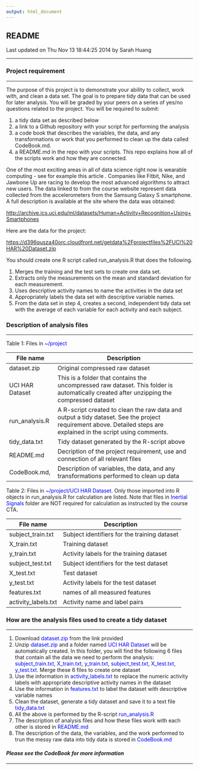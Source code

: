 ```yaml
---
output: html_document
---
```


## README
Last updated on Thu Nov 13 18:44:25 2014 by Sarah Huang

***

### Project requirement

***

The purpose of this project is to demonstrate your ability to collect, work with, and clean a data set. The goal is to prepare tidy data that can be used for later analysis. You will be graded by your peers on a series of yes/no questions related to the project. You will be required to submit: 


1) a tidy data set as described below
2) a link to a Github repository with your script for performing the analysis 
3) a code book that describes the variables, the data, and any transformations or work that you performed to clean up the data called CodeBook.md. 
4) a README.md in the repo with your scripts. This repo explains how all of the scripts work and how they are connected.  

One of the most exciting areas in all of data science right now is wearable computing - see for example this article . Companies like Fitbit, Nike, and Jawbone Up are racing to develop the most advanced algorithms to attract new users. The data linked to from the course website represent data collected from the accelerometers from the Samsung Galaxy S smartphone. A full description is available at the site where the data was obtained: 

<http://archive.ics.uci.edu/ml/datasets/Human+Activity+Recognition+Using+Smartphones>

Here are the data for the project: 

<https://d396qusza40orc.cloudfront.net/getdata%2Fprojectfiles%2FUCI%20HAR%20Dataset.zip> 

You should create one R script called run_analysis.R that does the following. 

1) Merges the training and the test sets to create one data set.
2) Extracts only the measurements on the mean and standard deviation for each measurement. 
3) Uses descriptive activity names to name the activities in the data set
4) Appropriately labels the data set with descriptive variable names. 
5) From the data set in step 4, creates a second, independent tidy data set with the average of each variable for each activity and each subject.

### Description of analysis files

***

Table 1: Files in <span style="color:blue">~/project</span>

File name | Description
------------- | -------------
 dataset.zip | Original compressed raw dataset
UCI HAR Dataset | This is a folder that contains the uncompressed raw dataset. This folder is automatically created after unzipping the compressed dataset
run_analysis.R | A R-script created to clean the raw data and output a tidy dataset. See the project requirement above. Detailed steps are explained in the script using comments.
tidy_data.txt | Tidy dataset generated by the R-script above
README.md | Decription of the project requirement, use and connection of all relevant files
CodeBook.md, | Description of variables, the data, and any transformations performed to clean up data


Table 2: Files in <span style="color:blue">~/project/UCI HAR Dataset</span>. Only those imported into R objects in run_analysis.R for calculation are listed. Note that files in <span style="color:blue">Inertial Signals</span> folder are NOT required for calculation as instructed by the course CTA.

File name | Description 
--- |--- 
subject_train.txt | Subject identifiers for the training dataset
X_train.txt | Training dataset 
y_train.txt | Activity labels for the training dataset 
subject_test.txt | Subject identifiers for the test dataset 
X_test.txt | Test dataset  
y_test.txt | Activity labels for the test dataset 
features.txt | names of all measured features 
activity_labels.txt | Activity name and label pairs 

### How are the analysis files used to create a tidy dataset

***

1) Download <span style="color:blue">dataset.zip</span> from the link provided
2) Unzip <span style="color:blue">dataset.zip</span> and a folder named <span style="color:blue">UCI HAR Dataset</span> will be automatically created. In this folder, you will find the following 6 files that contain all the data we need to perform the analysis: <span style="color:blue">subject_train.txt</span>, <span style="color:blue">X_train.txt</span>, <span style="color:blue">y_train.txt</span>, <span style="color:blue">subject_test.txt</span>, <span style="color:blue">X_test.txt</span>, <span style="color:blue">y_test.txt</span>. Merge these 6 files to create one dataset
3) Use the information in <span style="color:blue">activity_labels.txt</span> to replace the numeric activity labels with appropriate descriptive activity names in the dataset
4) Use the information in <span style="color:blue">features.txt</span> to label the dataset with descriptive variable names
5) Clean the dataset, generate a tidy dataset and save it to a text file <span style="color:blue">tidy_data.txt</span>
6) All the above is performed by the R-script <span style="color:blue">run_analysis.R</span>
7) The description of analysis files and how these files work with each other is stored in <span style="color:blue">README.md</span> 
8) The description of the data, the variables, and the work performed to trun the messy raw data into tidy data is stored in <span style="color:blue">CodeBook.md</span>

#### *Please see the CodeBook for more information*

***







